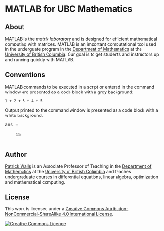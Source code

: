 # MATLAB for UBC Mathematics

## About

[MATLAB](https://www.mathworks.com/products/matlab.html) is the *matrix laboratory* and is designed for efficient mathematical computing with matrices. MATLAB is an important computational tool used in the underguate program in the [Department of Mathematics](https://www.math.ubc.ca) at the [University of British Columbia](https://www.ubc.ca). Our goal is to get students and instructors up and running quickly with MATLAB.

## Conventions

MATLAB commands to be executed in a script or entered in the command window are presented as a code block with a grey background:

```none
1 + 2 + 3 + 4 + 5
```

Output printed to the command window is presented as a code block with a white background:

<pre class="output">
ans =

    15

</pre>

## Author

[Patrick Walls](https://patrickwalls.github.io) is an Associate Professor of Teaching in the [Department of Mathematics](https://www.math.ubc.ca) at the [University of British Columbia](https://www.ubc.ca) and teaches undergraduate courses in differential equations, linear algebra, optimization and mathematical computing.

## License

This work is licensed under a <a rel="license" href="http://creativecommons.org/licenses/by-nc-sa/4.0/">Creative Commons Attribution-NonCommercial-ShareAlike 4.0 International License</a>.

<a rel="license" href="http://creativecommons.org/licenses/by-nc-sa/4.0/"><img alt="Creative Commons Licence" style="border-width:0" src="https://i.creativecommons.org/l/by-nc-sa/4.0/88x31.png" /></a>
